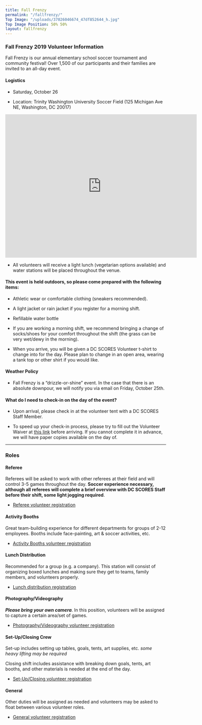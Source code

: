 ```yaml
---
title: Fall Frenzy
permalink: "/fallfrenzy/"
Top Image: "/uploads/37026046674_47df852644_h.jpg"
Top Image Position: 50% 50%
layout: fallfrenzy
---
```


### Fall Frenzy 2019 Volunteer Information

Fall Frenzy is our annual elementary school soccer tournament and community festival! Over 1,500 of our participants and their families are invited to an all-day event.

#### Logistics

* Saturday, October 26

* Location: Trinity Washington University Soccer Field (125 Michigan Ave NE, Washington, DC 20017)

<iframe src="https://www.google.com/maps/embed?pb=!1m18!1m12!1m3!1d1945.726491932563!2d-77.0039989573195!3d38.92788670844779!2m3!1f0!2f0!3f0!3m2!1i1024!2i768!4f13.1!3m3!1m2!1s0x0%3A0x5d7b60436fe81cce!2sTrinity%20Washington%20University!5e1!3m2!1sen!2sus!4v1568220841316!5m2!1sen!2sus" width="600" height="450" frameborder="0" style="border:0;" allowfullscreen=""></iframe>

* All volunteers will receive a light lunch (vegetarian options available) and water stations will be placed throughout the venue.

#### This event is held outdoors, so please come prepared with the following items:

* Athletic wear or comfortable clothing (sneakers recommended).

* A light jacket or rain jacket if you register for a morning shift.

* Refillable water bottle

* If you are working a morning shift, we recommend bringing a change of socks/shoes for your comfort throughout the shift (the grass can be very wet/dewy in the morning).

* When you arrive, you will be given a DC SCORES Volunteer t-shirt to change into for the day. Please plan to change in an open area, wearing a tank top or other shirt if you would like.

#### Weather Policy

* Fall Frenzy is a “drizzle-or-shine” event. In the case that there is an absolute downpour, we will notify you via email on Friday, October 25th.

#### What do I need to check-in on the day of the event?

* Upon arrival, please check in at the volunteer tent with a DC SCORES Staff Member.

* To speed up your check-in process, please try to fill out the Volunteer Waiver at <a href="https://app.pandadoc.com/templates/NDg5ODgwODg4MDY1NjYyNzA4NDIzOTkxMjU5MjAzMDg1MDY2MTM4NjcwMDgzNjQ0NDIyMDExNzkwMDQ1MTc3MTg3MTAxODY3NjE0OTcwMTQxOTUyODg5OTQzODcxNjI1/embed#/templates/embed" target="_blank">this link</a> before arriving. If you cannot complete it in advance, we will have paper copies available on the day of.

---

### Roles

#### Referee

Referees will be asked to work with other referees at their field and will control 3-5 games throughout the day. **Soccer experience necessary, although all referees will complete a brief overview with DC SCORES Staff before their shift, some light jogging required**.

* [Referee volunteer registration
](http://scores.force.com/volunteer/GW_Volunteers__VolunteersJobListingFS?Calendar=1&volunteerShiftId=a0V2J00000EmE65UAF&jobId=a0T2J00000m46iYUAQ&dtMonthFilter=2019-10-19%208:30:0)

#### Activity Booths

Great team-building experience for different departments for groups of 2-12 employees. Booths include face-painting, art & soccer activities, etc.

* [Activity Booths volunteer registration](http://scores.force.com/volunteer/GW_Volunteers__VolunteersJobListingFS?Calendar=1&volunteerShiftId=a0V2J00000EmE5WUAV&jobId=a0T2J00000m46iJUAQ&dtMonthFilter=2019-10-19%208:0:0)

#### Lunch Distribution

Recommended for a group (e.g. a company). This station will consist of organizing boxed lunches and making sure they get to teams, family members, and volunteers properly.

* [Lunch distribution registration](http://scores.force.com/volunteer/GW_Volunteers__VolunteersJobListingFS?Calendar=1&volunteerShiftId=a0V2J00000EmE60UAF&jobId=a0T2J00000m46iOUAQ&dtMonthFilter=2019-10-19%209:30:0)

#### Photography/Videography

***Please bring your own camera***. In this position, volunteers will be assigned to capture a certain area/set of games.

* [Photography/Videography volunteer registration](http://scores.force.com/volunteer/GW_Volunteers__VolunteersJobListingFS?Calendar=1&volunteerShiftId=a0V2J00000EmE6jUAF&jobId=a0T2J00000m46inUAA&dtMonthFilter=2019-10-19%209:0:0)

#### Set-Up/Closing Crew

Set-up includes setting up tables, goals, tents, art supplies, etc. *some heavy lifting may be required*

Closing shift includes assistance with breaking down goals, tents, art booths, and other materials is needed at the end of the day.

* [Set-Up/Closing volunteer registration](http://scores.force.com/volunteer/GW_Volunteers__VolunteersJobListingFS?Calendar=1&volunteerShiftId=a0V2J00000EmE6ZUAV&jobId=a0T2J00000m46iiUAA&dtMonthFilter=2019-10-19%207:30:0)

#### General

Other duties will be assigned as needed and volunteers may be asked to float between various volunteer roles.

* [General volunteer registration](http://scores.force.com/volunteer/GW_Volunteers__VolunteersJobListingFS?Calendar=1&volunteerShiftId=a0V2J00000EmE6PUAV&jobId=a0T2J00000m46idUAA&dtMonthFilter=2019-10-19%208:30:0)
